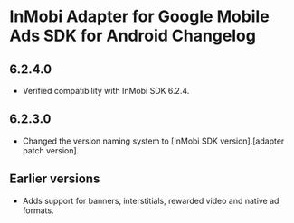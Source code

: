 # InMobi Adapter for Google Mobile Ads SDK for Android Changelog

## 6.2.4.0
- Verified compatibility with InMobi SDK 6.2.4.

## 6.2.3.0
- Changed the version naming system to
  [InMobi SDK version].[adapter patch version].

## Earlier versions
- Adds support for banners, interstitials, rewarded video and native ad formats.
